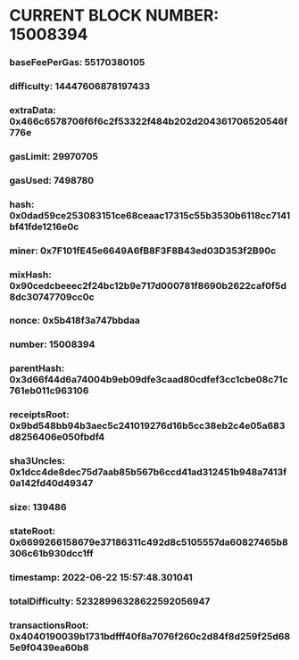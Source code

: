 # CURRENT BLOCK NUMBER: 15008394

### baseFeePerGas: 55170380105
### difficulty: 14447606878197433
### extraData: 0x466c6578706f6f6c2f53322f484b202d204361706520546f776e
### gasLimit: 29970705
### gasUsed: 7498780
### hash: 0x0dad59ce253083151ce68ceaac17315c55b3530b6118cc7141bf41fde1216e0c
### miner: 0x7F101fE45e6649A6fB8F3F8B43ed03D353f2B90c
### mixHash: 0x90cedcbeeec2f24bc12b9e717d000781f8690b2622caf0f5d8dc30747709cc0c
### nonce: 0x5b418f3a747bbdaa
### number: 15008394
### parentHash: 0x3d66f44d6a74004b9eb09dfe3caad80cdfef3cc1cbe08c71c761eb011c963106
### receiptsRoot: 0x9bd548bb94b3aec5c241019276d16b5cc38eb2c4e05a683d8256406e050fbdf4
### sha3Uncles: 0x1dcc4de8dec75d7aab85b567b6ccd41ad312451b948a7413f0a142fd40d49347
### size: 139486
### stateRoot: 0x6699266158679e37186311c492d8c5105557da60827465b8306c61b930dcc1ff
### timestamp: 2022-06-22 15:57:48.301041
### totalDifficulty: 52328996328622592056947
### transactionsRoot: 0x4040190039b1731bdfff40f8a7076f260c2d84f8d259f25d685e9f0439ea60b8
